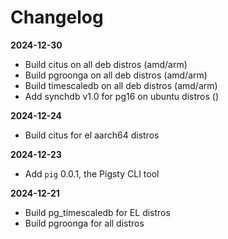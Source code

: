 # Changelog

**2024-12-30**

- Build citus on all deb distros (amd/arm)
- Build pgroonga on all deb distros (amd/arm)
- Build timescaledb on all deb distros (amd/arm)
- Add synchdb v1.0 for pg16 on ubuntu distros ()

**2024-12-24**

- Build citus for el aarch64 distros

**2024-12-23**

- Add `pig` 0.0.1, the Pigsty CLI tool

**2024-12-21**

- Build pg_timescaledb for EL distros
- Build pgroonga for all distros